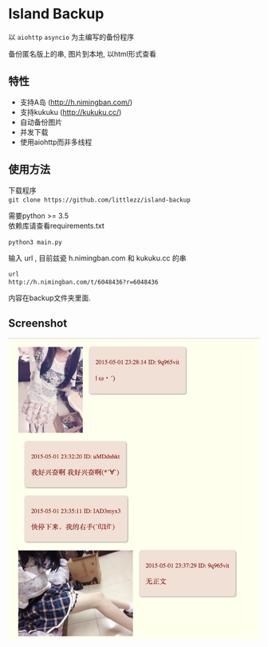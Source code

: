 Island Backup
==============
以 `aiohttp` `asyncio` 为主编写的备份程序  

备份匿名版上的串, 图片到本地, 以html形式查看  


特性
-----
- 支持A岛 (http://h.nimingban.com/)
- 支持kukuku (http://kukuku.cc/)
- 自动备份图片
- 并发下载  
- 使用aiohttp而非多线程


使用方法
-------

下载程序  
`git clone https://github.com/littlezz/island-backup`


需要python >= 3.5  
依赖库请查看requirements.txt  


`python3 main.py`  

输入 url , 目前兹瓷 h.nimingban.com 和 kukuku.cc 的串  

```shell
url
http://h.nimingban.com/t/6048436?r=6048436
```


内容在backup文件夹里面.  


Screenshot
--------
![](/screenshot/html-preview.png)

